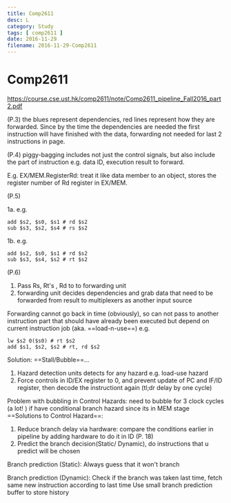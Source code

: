 ```yaml
---
title: Comp2611
desc: L
category: Study
tags: [ comp2611 ]
date: 2016-11-29
filename: 2016-11-29-Comp2611
---
```


# Comp2611

https://course.cse.ust.hk/comp2611/note/Comp2611_pipeline_Fall2016_part2.pdf

(P.3) the blues represent dependencies, red lines represent how they are forwarded. Since by the time the dependencies are needed the first instruction will have finished with the data, forwarding not needed for last 2 instructions in page.

(P.4) piggy-bagging includes not just the control signals, but also include the part of instruction e.g. data ID, execution result to forward.

E.g. EX/MEM.RegisterRd: treat it like data member to an object, stores the register number of Rd register in EX/MEM. 

(P.5) 

1a. e.g. 

```assembly
add $s2, $s0, $s1 # rd $s2
sub $s3, $s2, $s4 # rs $s2
```

1b. e.g. 

```assembly
add $s2, $s0, $s1 # rd $s2
sub $s3, $s4, $s2 # rt $s2
```

(P.6)

1. Pass Rs, Rt's , Rd to to forwarding unit
2. forwarding unit decides dependencies and grab data that need to be forwarded from result to multiplexers as another input source



Forwarding cannot go back in time (obviously), so can not pass to another instruction part that should have already been executed but depend on current instruction job (aka. ==load-n-use==)
e.g. 

```assembly
lw $s2 0($s0) # rt $s2
add $s1, $s2, $s2 # rt, rd $s2
```

Solution: ==Stall/Bubble==...

1. Hazard detection units detects for any hazard e.g. load-use hazard
2. Force controls in ID/EX register to 0, and prevent update of PC and IF/ID register, then decode the instructiont again (tl;dr delay by one cycle)

Problem with bubbling in Control Hazards: need to bubble for 3 clock cycles (a lot! ) if have conditional branch hazard since its in MEM stage
==Solutions to Control Hazard==:

1. Reduce branch delay via hardware: compare the conditions earlier in pipeline by adding hardware to do it in ID (P. 18)
2. Predict the branch decision(Static/ Dynamic), do instructions that u predict will be chosen

Branch prediction (Static):
Always guess that it won't  branch

Branch prediction (Dynamic):
Check if the branch was taken last time, fetch same new instruction according to last time
Use small branch prediction buffer to store history